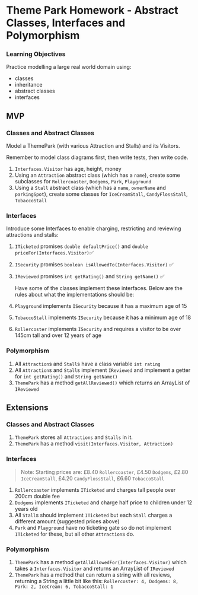 # Theme Park Homework - Abstract Classes, Interfaces and Polymorphism

### Learning Objectives

Practice modelling a large real world domain using:

- classes
- inheritance
- abstract classes
- interfaces

## MVP

### Classes and Abstract Classes

Model a ThemePark (with various Attraction and Stalls) and its Visitors.

Remember to model class diagrams first, then write tests, then write code.

1. `Interfaces.Visitor` has age, height, money
2. Using an `Attraction` abstract class (which has a `name`), create some subclasses for `Rollercoaster`, `Dodgems`, `Park`, `Playground`
3. Using a `Stall` abstract class (which has a `name`, `ownerName` and `parkingSpot`), create some classes for `IceCreamStall`, `CandyFlossStall`, `TobaccoStall`

### Interfaces

Introduce some Interfaces to enable charging, restricting and reviewing attractions and stalls:

1. `ITicketed` promises `double defaultPrice()` and `double priceFor(Interfaces.Visitor)`:white_check_mark:
2. `ISecurity` promises `boolean isAllowedTo(Interfaces.Visitor)` :white_check_mark:
3. `IReviewed` promises `int getRating()` and `String getName()` :white_check_mark:

   Have some of the classes implement these interfaces. Below are the rules about what the implementations should be:

4. `Playground` implements `ISecurity` because it has a maximum age of 15
5. `TobaccoStall` implements `ISecurity` because it has a minimum age of 18
6. `Rollercoster` implements `ISecurity` and requires a visitor to be over 145cm tall and over 12 years of age

### Polymorphism

1. All `Attraction`s and `Stall`s have a class variable `int rating`
2. All `Attraction`s and `Stall`s implement `IReviewed` and implement a getter for `int getRating()` and `String getName()`
3. `ThemePark` has a method `getAllReviewed()` which returns an ArrayList of `IReviewed`

## Extensions

### Classes and Abstract Classes

1. `ThemePark` stores all `Attractions` and `Stalls` in it.
2. `ThemePark` has a method `visit(Interfaces.Visitor, Attraction)`

### Interfaces

> Note: Starting prices are: £8.40 `Rollercoaster`, £4.50 `Dodgems`, £2.80 `IceCreamStall`, £4.20 `CandyFlossStall`, £6.60 `TobaccoStall`

1. `Rollercoaster` implements `ITicketed` and charges tall people over 200cm double fee
2. `Dodgems` implements `ITicketed` and charge half price to children under 12 years old
3. All `Stall`s should implement `ITicketed` but each `Stall` charges a different amount (suggested prices above)
4. `Park` and `Playground` have no ticketing gate so do not implement `ITicketed` for these, but all other `Attraction`s do.

### Polymorphism

1. `ThemePark` has a method `getAllAllowedFor(Interfaces.Visitor)` which takes a `Interfaces.Visitor` and returns an ArrayList of `IReviewed`
2. `ThemePark` has a method that can return a string with all reviews, returning a String a little bit like this: `Rollercoster: 4, Dodgems: 8, Park: 2, IceCream: 6, TobaccoStall: 1`
